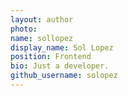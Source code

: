 ```yaml
---
layout: author
photo: 
name: sollopez
display_name: Sol Lopez
position: Frontend
bio: Just a developer.
github_username: solopez
---
```


